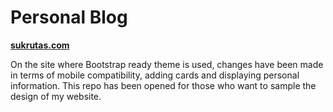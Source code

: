 # Personal Blog

<b><a href="https://github.com/sukrutas/sukrutas.github.io">sukrutas.com</a></b>

On the site where Bootstrap ready theme is used, changes have been made in terms of mobile compatibility, adding cards and displaying personal information. This repo has been opened for those who want to sample the design of my website.

<!--![Web Site View](https://github.com/irem-komurcu/website/blob/main/iremkomurcu.png)--!>
